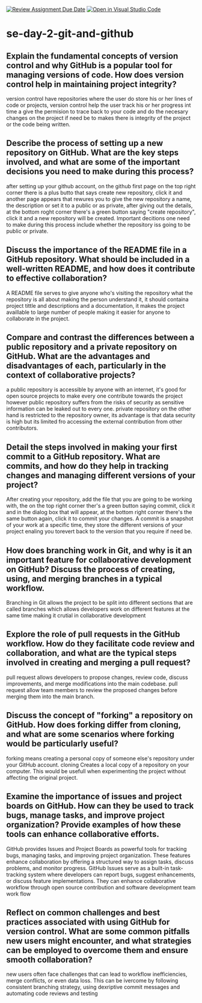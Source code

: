 [![Review Assignment Due Date](https://classroom.github.com/assets/deadline-readme-button-22041afd0340ce965d47ae6ef1cefeee28c7c493a6346c4f15d667ab976d596c.svg)](https://classroom.github.com/a/8wgCKhpZ)
[![Open in Visual Studio Code](https://classroom.github.com/assets/open-in-vscode-2e0aaae1b6195c2367325f4f02e2d04e9abb55f0b24a779b69b11b9e10269abc.svg)](https://classroom.github.com/online_ide?assignment_repo_id=18393056&assignment_repo_type=AssignmentRepo)
# se-day-2-git-and-github
## Explain the fundamental concepts of version control and why GitHub is a popular tool for managing versions of code. How does version control help in maintaining project integrity?
version control have repositories where the user do store his or her lines of code or projects, version control help the user track his or her progress int time a give the permision to trace back to your code 
and do the necesary changes on the project if need be to makes there is integrity of the project or the code being written.

## Describe the process of setting up a new repository on GitHub. What are the key steps involved, and what are some of the important decisions you need to make during this process?
after setting up your github account, on the github first page on the top right corner there is a plus butto that says create new repository, click it and another page appears that rewures you to give the new repository a name, the description or set it to a public or as private, after giving out the details, at the bottom roght corner there's a green button saying "create repository", click it and a new repository will be created.
Important decitions one need to make during this process include whether the repository iss going to be public or private.

## Discuss the importance of the README file in a GitHub repository. What should be included in a well-written README, and how does it contribute to effective collaboration?
A README file serves to give anyone who's visiting the repository what the repository is all about making the person understand it, it should containa project tittle and descriptions and a documentation, it makes the project availlable to large number of people making it easier for anyone to collaborate in the project.

## Compare and contrast the differences between a public repository and a private repository on GitHub. What are the advantages and disadvantages of each, particularly in the context of collaborative projects?
a public repository is accessible by anyone with an internet, it's good for open source projects to make every one contribute towards the project however public repository suffers from the risks of security
as sensitive information can be leaked out to every one.
private repository on the other hand is restricted to the repository owner, its advantage is that data security is high but its limited fro accessing the external contribution from other contributors.

## Detail the steps involved in making your first commit to a GitHub repository. What are commits, and how do they help in tracking changes and managing different versions of your project?
After creating your repository, add the file that you are going to be working with, the on the top right corner ther's a green button saying commit, click it and in the dialog box that will appear, at the bottom right corner there's the same button again, click it to commit your changes.
A commit is a snapshot of your work at a specific time, they store the different versions of your project enaling you torevert back to the version that you require if need be.

## How does branching work in Git, and why is it an important feature for collaborative development on GitHub? Discuss the process of creating, using, and merging branches in a typical workflow.
Branching in Git allows the project to be split into different sections that are called branches which allows developers work on different features at the same time making it crutial in collaborative development


## Explore the role of pull requests in the GitHub workflow. How do they facilitate code review and collaboration, and what are the typical steps involved in creating and merging a pull request?
pull request allows developers to propose changes, review code, discuss improvements, and merge modifications into the main codebase. pull request allow team members to review the proposed changes before merging them into the main branch.

## Discuss the concept of "forking" a repository on GitHub. How does forking differ from cloning, and what are some scenarios where forking would be particularly useful?
forking means creating a personal copy of someone else's repository under your GitHub account. cloning Creates a local copy of a repository on your computer. This would be usefull when experimenting the project without affecting the original project.
## Examine the importance of issues and project boards on GitHub. How can they be used to track bugs, manage tasks, and improve project organization? Provide examples of how these tools can enhance collaborative efforts.
GitHub provides Issues and Project Boards as powerful tools for tracking bugs, managing tasks, and improving project organization. These features enhance collaboration by offering a structured way to assign tasks, discuss problems, and monitor progress.
GitHub Issues serve as a built-in task-tracking system where developers can report bugs, suggest enhancements, or discuss feature implementations.
They can enhance collaborative workflow through open source contribution and software development team work flow

## Reflect on common challenges and best practices associated with using GitHub for version control. What are some common pitfalls new users might encounter, and what strategies can be employed to overcome them and ensure smooth collaboration?
new users often face challenges that can lead to workflow inefficiencies, merge conflicts, or even data loss.
This can be ivercome by following consistent branching strategy, using dexriptive commit messages and automating code reviews and testing
